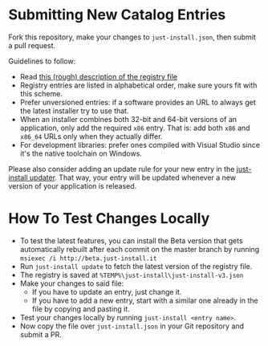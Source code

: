 # Submitting New Catalog Entries

Fork this repository, make your changes to `just-install.json`, then submit a pull request.

Guidelines to follow:

* Read [this (rough) description of the registry file](doc/registry.md)
* Registry entries are listed in alphabetical order, make sure yours fit with this scheme.
* Prefer unversioned entries: if a software provides an URL to always get the latest installer
  try to use that.
* When an installer combines both 32-bit and 64-bit versions of an application, only add the
  required `x86` entry. That is: add both `x86` and `x86_64` URLs only when they actually differ.
* For development libraries: prefer ones compiled with Visual Studio since it's the native
  toolchain on Windows.

Please also consider adding an update rule for your new entry in the [just-install updater](https://github.com/guiweber/just-install-updater). That way, your entry will be updated whenever a new version of your application is released.

# How To Test Changes Locally

* To test the latest features, you can install the Beta version that gets automatically rebuilt after each commit on the master branch by running `msiexec /i http://beta.just-install.it`
* Run `just-install update` to fetch the latest version of the registry file.
* The registry is saved at `%TEMP%\just-install\just-install-v3.json`
* Make your changes to said file:
  - If you have to update an entry, just change it.
  - If you have to add a new entry, start with a similar one already in the file by copying and
    pasting it.
* Test your changes locally by running `just-install <entry name>`.
* Now copy the file over `just-install.json` in your Git repository and submit a PR.
